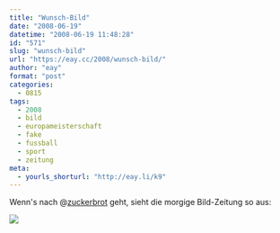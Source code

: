 ```yaml
---
title: "Wunsch-Bild"
date: "2008-06-19"
datetime: "2008-06-19 11:48:28"
id: "571"
slug: "wunsch-bild"
url: "https://eay.cc/2008/wunsch-bild/"
author: "eay"
format: "post"
categories:
  - 0815
tags:
  - 2008
  - bild
  - europameisterschaft
  - fake
  - fussball
  - sport
  - zeitung
meta:
  - yourls_shorturl: "http://eay.li/k9"
---
```


Wenn's nach @[zuckerbrot](http://twitter.com/zuckerbrot) geht, sieht die morgige Bild-Zeitung so aus:

[![](/uploads/2008/wunschbild.gif)](http://twitpic.com/2gnu)
